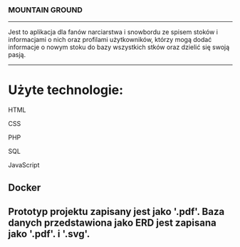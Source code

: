 ### MOUNTAIN GROUND
------------------------------------------------------------------------------

Jest to aplikacja dla fanów narciarstwa i snowbordu ze spisem stoków i informacjami o nich oraz profilami użytkowników, którzy mogą dodać informacje o nowym stoku 
do bazy wszystkich stków oraz dzielić się swoją pasją.

------------------------------------------------------------------------------
# Użyte technologie:

HTML

CSS

PHP

SQL

JavaScript

Docker
------------------------------------------------------------------------------
Prototyp projektu zapisany jest jako '.pdf'.
Baza danych przedstawiona jako ERD jest zapisana jako '.pdf'. i '.svg'.
------------------------------------------------------------------------------
